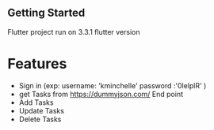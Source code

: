 
## Getting Started
Flutter project run on  3.3.1 flutter version
# Features
- Sign in (exp: username: 'kminchelle' password :'0lelplR' )
- get Tasks from https://dummyjson.com/ End point
- Add Tasks
- Update Tasks
- Delete Tasks

